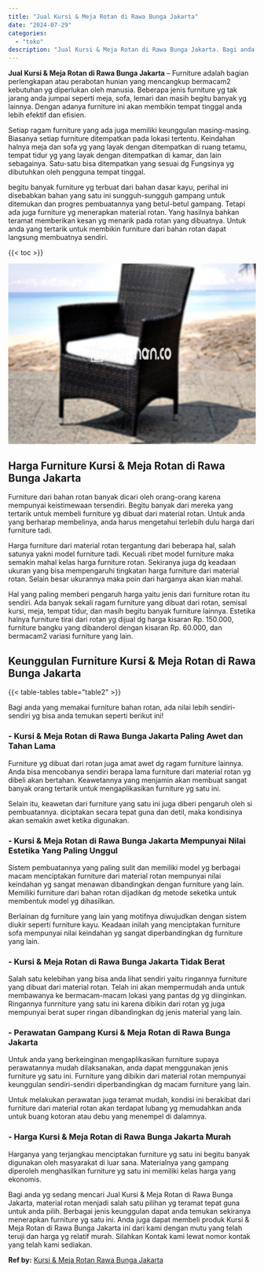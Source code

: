 ```yaml
---
title: "Jual Kursi & Meja Rotan di Rawa Bunga Jakarta"
date: "2024-07-29"
categories: 
  - "toko"
description: "Jual Kursi & Meja Rotan di Rawa Bunga Jakarta. Bagi anda yg sedang mencari Jual Kursi & Meja Rotan di Rawa Bunga Jakarta, material rotan menjadi salah satu p..."
---
```


**Jual Kursi & Meja Rotan di Rawa Bunga Jakarta** – Furniture adalah bagian perlengkapan atau perabotan hunian yang mencangkup bermacam2 kebutuhan yg diperlukan oleh manusia. Beberapa jenis furniture yg tak jarang anda jumpai seperti meja, sofa, lemari dan masih begitu banyak yg lainnya. Dengan adanya furniture ini akan membikin tempat tinggal anda lebih efektif dan efisien.

Setiap ragam furniture yang ada juga memiliki keunggulan masing-masing. Biasanya setiap furniture ditempatkan pada lokasi tertentu. Keindahan halnya meja dan sofa yg yang layak dengan ditempatkan di ruang tetamu, tempat tidur yg yang layak dengan ditempatkan di kamar, dan lain sebagainya. Satu-satu bisa ditempatkan yang sesuai dg Fungsinya yg dibutuhkan oleh pengguna tempat tinggal.

begitu banyak furniture yg terbuat dari bahan dasar kayu, perihal ini disebabkan bahan yang satu ini sungguh-sungguh gampang untuk ditemukan dan progres pembuatannya yang betul-betul gampang. Tetapi ada juga furniture yg menerapkan material rotan. Yang hasilnya bahkan teramat memberikan kesan yg menarik pada rotan yang dibuatnya. Untuk anda yang tertarik untuk membikin furniture dari bahan rotan dapat langsung membuatnya sendiri.

{{< toc >}}

![Jual Kursi & Meja Rotan di Rawa Bunga Jakarta](/images/kursi-meja-rotan-murah34.png)

## Harga Furniture Kursi & Meja Rotan di Rawa Bunga Jakarta

Furniture dari bahan rotan banyak dicari oleh orang-orang karena mempunyai keistimewaan tersendiri. Begitu banyak dari mereka yang tertarik untuk membeli furniture yg dibuat dari material rotan. Untuk anda yang berharap membelinya, anda harus mengetahui terlebih dulu harga dari furniture tadi.

Harga furniture dari material rotan tergantung dari beberapa hal, salah satunya yakni model furniture tadi. Kecuali ribet model furniture maka semakin mahal kelas harga furniture rotan. Sekiranya juga dg keadaan ukuran yang bisa mempengaruhi tingkatan harga furniture dari material rotan. Selain besar ukurannya maka poin dari harganya akan kian mahal.

Hal yang paling memberi pengaruh harga yaitu jenis dari furniture rotan itu sendiri. Ada banyak sekali ragam furniture yang dibuat dari rotan, semisal kursi, meja, tempat tidur, dan masih begitu banyak furniture lainnya. Estetika halnya furniture tirai dari rotan yg dijual dg harga kisaran Rp. 150.000, furniture bangku yang dibanderol dengan kisaran Rp. 60.000, dan bermacam2 variasi furniture yang lain.

## Keunggulan Furniture Kursi & Meja Rotan di Rawa Bunga Jakarta

{{< table-tables table="table2" >}}

Bagi anda yang memakai furniture bahan rotan, ada nilai lebih sendiri-sendiri yg bisa anda temukan seperti berikut ini!

### \- Kursi & Meja Rotan di Rawa Bunga Jakarta Paling Awet dan Tahan Lama

Furniture yg dibuat dari rotan juga amat awet dg ragam furniture lainnya. Anda bisa mencobanya sendiri berapa lama furniture dari material rotan yg dibeli akan bertahan. Keawetannya yang menjamin akan membuat sangat banyak orang tertarik untuk mengaplikasikan furniture yg satu ini.

Selain itu, keawetan dari furniture yang satu ini juga diberi pengaruh oleh si pembuatannya. diciptakan secara tepat guna dan detil, maka kondisinya akan semakin awet ketika digunakan.

### \- Kursi & Meja Rotan di Rawa Bunga Jakarta Mempunyai Nilai Estetika Yang Paling Unggul

Sistem pembuatannya yang paling sulit dan memiliki model yg berbagai macam menciptakan furniture dari material rotan mempunyai nilai keindahan yg sangat menawan dibandingkan dengan furniture yang lain. Memiliki furniture dari bahan rotan dijadikan dg metode seketika untuk membentuk model yg dihasilkan.

Berlainan dg furniture yang lain yang motifnya diwujudkan dengan sistem diukir seperti furniture kayu. Keadaan inilah yang menciptakan furniture sofa mempunyai nilai keindahan yg sangat diperbandingkan dg furniture yang lain.

### \- Kursi & Meja Rotan di Rawa Bunga Jakarta Tidak Berat

Salah satu kelebihan yang bisa anda lihat sendiri yaitu ringannya furniture yang dibuat dari material rotan. Telah ini akan mempermudah anda untuk membawanya ke bermacam-macam lokasi yang pantas dg yg diinginkan. Ringannya funrniture yang satu ini karena dibikin dari rotan yg juga mempunyai berat super ringan dibandingkan dg jenis material yang lain.

### \- Perawatan Gampang Kursi & Meja Rotan di Rawa Bunga Jakarta

Untuk anda yang berkeinginan mengaplikasikan furniture supaya perawatannya mudah dilaksanakan, anda dapat menggunakan jenis furniture yg satu ini. Furniture yang dibikin dari material rotan mempunyai keunggulan sendiri-sendiri diperbandingkan dg macam furniture yang lain.

Untuk melakukan perawatan juga teramat mudah, kondisi ini berakibat dari furniture dari material rotan akan terdapat lubang yg memudahkan anda untuk buang kotoran atau debu yang menempel di dalamnya.

### \- Harga Kursi & Meja Rotan di Rawa Bunga Jakarta Murah

Harganya yang terjangkau menciptakan furniture yg satu ini begitu banyak digunakan oleh masyarakat di luar sana. Materialnya yang gampang diperoleh menghasilkan furniture yg satu ini memiliki kelas harga yang ekonomis.

Bagi anda yg sedang mencari Jual Kursi & Meja Rotan di Rawa Bunga Jakarta, material rotan menjadi salah satu pilihan yg teramat tepat guna untuk anda pilih. Berbagai jenis keunggulan dapat anda temukan sekiranya menerapkan furniture yg satu ini. Anda juga dapat membeli produk Kursi & Meja Rotan di Rawa Bunga Jakarta ini dari kami dengan mutu yang telah teruji dan harga yg relatif murah. Silahkan Kontak kami lewat nomor kontak yang telah kami sediakan.

**Ref by:** [Kursi & Meja Rotan Rawa Bunga Jakarta](https://id.wikipedia.org/wiki/Kursi)
